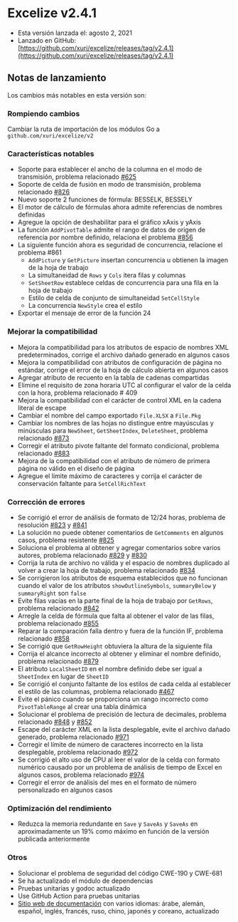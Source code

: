 # Excelize v2.4.1

* Esta versión lanzada el: agosto 2, 2021
* Lanzado en GitHub: [https://github.com/xuri/excelize/releases/tag/v2.4.1](https://github.com/xuri/excelize/releases/tag/v2.4.1)

## Notas de lanzamiento

Los cambios más notables en esta versión son:

### Rompiendo cambios

Cambiar la ruta de importación de los módulos Go a `github.com/xuri/excelize/v2`

### Características notables

* Soporte para establecer el ancho de la columna en el modo de transmisión, problema relacionado [#625](https://github.com/xuri/excelize/issues/625)
* Soporte de celda de fusión en modo de transmisión, problema relacionado [#826](https://github.com/xuri/excelize/issues/826)
* Nuevo soporte 2 funciones de fórmula: BESSELK, BESSELY
* El motor de cálculo de fórmulas ahora admite referencias de nombres definidas
* Agregue la opción de deshabilitar para el gráfico xAxis y yAxis
* La función `AddPivotTable` admite el rango de datos de origen de referencia por nombre definido, relaciona el problema [#856](https://github.com/xuri/excelize/issues/856)
* La siguiente función ahora es seguridad de concurrencia, relacione el problema #861
  * `AddPicture` y `GetPicture` insertan concurrencia u obtienen la imagen de la hoja de trabajo
  * La simultaneidad de `Rows` y `Cols` itera filas y columnas
  * `SetSheetRow` establece celdas de concurrencia para una fila en la hoja de trabajo
  * Estilo de celda de conjunto de simultaneidad `SetCellStyle`
  * La concurrencia `NewStyle` crea el estilo
* Exportar el mensaje de error de la función 24

### Mejorar la compatibilidad

* Mejora la compatibilidad para los atributos de espacio de nombres XML predeterminados, corrige el archivo dañado generado en algunos casos
* Mejora la compatibilidad con atributos de configuración de página no estándar, corrige el error de la hoja de cálculo abierta en algunos casos
* Agregar atributo de recuento en la tabla de cadenas compartidas
* Elimine el requisito de zona horaria UTC al configurar el valor de la celda con la hora, problema relacionado # 409
* Mejora la compatibilidad con el carácter de control XML en la cadena literal de escape
* Cambiar el nombre del campo exportado `File.XLSX` a `File.Pkg`
* Cambiar los nombres de las hojas no distingue entre mayúsculas y minúsculas para `NewSheet`, `GetSheetIndex`, `DeleteSheet`, problema relacionado [#873](https://github.com/xuri/excelize/issues/873)
* Corregir el atributo pivote faltante del formato condicional, problema relacionado [#883](https://github.com/xuri/excelize/issues/883)
* Mejora de la compatibilidad con el atributo de número de primera página no válido en el diseño de página
* Agregue el límite máximo de caracteres y corrija el carácter de conservación faltante para `SetCellRichText`

### Corrección de errores

* Se corrigió el error de análisis de formato de 12/24 horas, problema de resolución [#823](https://github.com/xuri/excelize/issues/823) y [#841](https://github.com/xuri/excelize/issues/841)
* La solución no puede obtener comentarios de `GetComments` en algunos casos, problema resistente [#825](https://github.com/xuri/excelize/issues/825)
* Soluciona el problema al obtener y agregar comentarios sobre varios autores, problema relacionado [#829](https://github.com/xuri/excelize/issues/829) y [#830](https://github.com/xuri/excelize/issues/830)
* Corrija la ruta de archivo no válida y el espacio de nombres duplicado al volver a crear la hoja de trabajo, problema relacionado [#834](https://github.com/xuri/excelize/issues/834)
* Se corrigieron los atributos de esquema establecidos que no funcionan cuando el valor de los atributos `showOutlineSymbols`, `summaryBelow` y `summaryRight` son `false`
* Evite filas vacías en la parte final de la hoja de trabajo por `GetRows`, problema relacionado [#842](https://github.com/xuri/excelize/issues/842)
* Arregle la celda de fórmula que falta al obtener el valor de las filas, problema relacionado [#855](https://github.com/xuri/excelize/issues/855)
* Reparar la comparación falla dentro y fuera de la función IF, problema relacionado [#858](https://github.com/xuri/excelize/issues/858)
* Se corrigió que `GetRowHeight` obtuviera la altura de la siguiente fila
* Corrija el alcance incorrecto al obtener y eliminar el nombre definido, problema relacionado [#879](https://github.com/xuri/excelize/issues/848)
* El atributo `LocalSheetID` en el nombre definido debe ser igual a `SheetIndex` en lugar de `SheetID`
* Se corrigió el conjunto faltante de los estilos de cada celda al establecer el estilo de las columnas, problema relacionado [#467](https://github.com/xuri/excelize/issues/467)
* Evite el pánico cuando se proporciona un rango incorrecto como `PivotTableRange` al crear una tabla dinámica
* Solucionar el problema de precisión de lectura de decimales, problema relacionado [#848](https://github.com/xuri/excelize/issues/848) y [#852](https://github.com/xuri/excelize/issues/852)
* Escape del carácter XML en la lista desplegable, evite el archivo dañado generado, problema relacionado [#971](https://github.com/xuri/excelize/issues/971)
* Corregir el límite de número de caracteres incorrecto en la lista desplegable, problema relacionado [#972](https://github.com/xuri/excelize/issues/972)
* Se corrigió el alto uso de CPU al leer el valor de la celda con formato numérico causado por un problema de análisis de tiempo de Excel en algunos casos, problema relacionado [#974](https://github.com/xuri/excelize/issues/974)
* Corregir el error de análisis del mes en el formato de número personalizado en algunos casos

### Optimización del rendimiento

* Reduzca la memoria redundante en `Save` y `SaveAs` y `SaveAs` en aproximadamente un 19% como máximo en función de la versión publicada anteriormente

### Otros

* Solucionar el problema de seguridad del código CWE-190 y CWE-681
* Se ha actualizado el módulo de dependencias
* Pruebas unitarias y godoc actualizado
* Use GitHub Action para pruebas unitarias
* [Sitio web de documentación](https://xuri.me/excelize) con varios idiomas: árabe, alemán, español, inglés, francés, ruso, chino, japonés y coreano, actualizado
